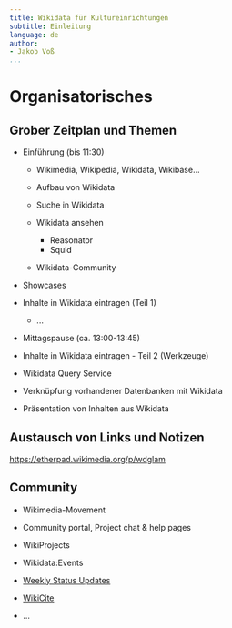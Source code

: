 ```yaml
---
title: Wikidata für Kultureinrichtungen
subtitle: Einleitung
language: de
author:
- Jakob Voß
...
```


# Organisatorisches

## Grober Zeitplan und Themen

* Einführung (bis 11:30)

    * Wikimedia, Wikipedia, Wikidata, Wikibase...

    * Aufbau von Wikidata

    * Suche in Wikidata

    * Wikidata ansehen

        * Reasonator
        * Squid

    * Wikidata-Community

* Showcases <!-- showcases -->

* Inhalte in Wikidata eintragen (Teil 1)

    * ...

* Mittagspause (ca. 13:00-13:45)

* Inhalte in Wikidata eintragen - Teil 2 (Werkzeuge)

* Wikidata Query Service <!-- query-service.md -->

* Verknüpfung vorhandener Datenbanken mit Wikidata <!-- linking.md -->
* Präsentation von Inhalten aus Wikidata

## Austausch von Links und Notizen

<https://etherpad.wikimedia.org/p/wdglam>



## Community

* Wikimedia-Movement

* Community portal, Project chat & help pages

* WikiProjects

* Wikidata:Events

* [Weekly Status Updates](https://www.wikidata.org/wiki/Wikidata:Status_updates)

* [WikiCite](http://wikicite.org)

* ...
